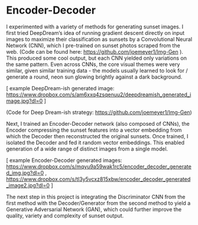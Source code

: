 # Encoder-Decoder
 
I experimented with a variety of methods for generating sunset images. I first tried DeepDream’s idea of running gradient descent directly on input images to maximize their classification as sunsets by a Convolutional Neural Network (CNN), which I pre-trained on sunset photos scraped from the web. (Code can be found here: https://github.com/joemeyer1/Img-Gen ).
This produced some cool output, but each CNN yielded only variations on the same pattern. Even across CNNs, the core visual themes were very similar, given similar training data - the models usually learned to look for / generate a round, neon sun glowing brightly against a dark background. 

[ example DeepDream-ish generated image:
https://www.dropbox.com/s/am6xxq4zsqenuu2/deepdreamish_generated_image.jpg?dl=0 ]

(Code for Deep Dream-ish strategy: https://github.com/joemeyer1/Img-Gen)

Next, I trained an Encoder-Decoder network (also composed of CNNs), the Encoder compressing the sunset features into a vector embedding from which the Decoder then reconstructed the original sunsets. Once trained, I isolated the Decoder and fed it random vector embeddings. This enabled generation of a wide range of distinct images from a single model. 

[ example Encoder-Decoder generated images:
https://www.dropbox.com/s/mqyu9a59wak1rc5/encoder_decoder_generated_img.jpg?dl=0 ,
https://www.dropbox.com/s/tl3y5vcxz815xbw/encoder_decoder_generated_image2.jpg?dl=0 ]

The next step in this project is integrating the Discriminator CNN from the first method with the Decoder/Generator from the second method to yield a Generative Adversarial Network (GAN), which could further improve the quality, variety and complexity of sunset output.
